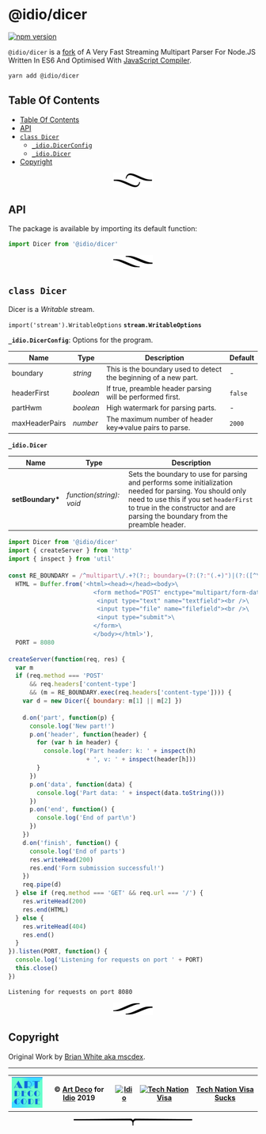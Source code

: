 # @idio/dicer

[![npm version](https://badge.fury.io/js/%40idio%2Fdicer.svg)](https://npmjs.org/package/@idio/dicer)

`@idio/dicer` is a [fork](https://github.com/mscdex/dicer) of A Very Fast Streaming Multipart Parser For Node.JS Written In ES6 And Optimised With [JavaScript Compiler](https://compiler.page).

```sh
yarn add @idio/dicer
```

## Table Of Contents

- [Table Of Contents](#table-of-contents)
- [API](#api)
- [`class Dicer`](#class-dicer)
  * [`_idio.DicerConfig`](#type-_idiodicerconfig)
  * [`_idio.Dicer`](#type-_idiodicer)
- [Copyright](#copyright)

<p align="center"><a href="#table-of-contents"><img src="/.documentary/section-breaks/0.svg?sanitize=true"></a></p>

## API

The package is available by importing its default function:

```js
import Dicer from '@idio/dicer'
```

<p align="center"><a href="#table-of-contents"><img src="/.documentary/section-breaks/1.svg?sanitize=true"></a></p>

## `class Dicer`

Dicer is a _Writable_ stream.

`import('stream').WritableOptions` __<a name="type-streamwritableoptions">`stream.WritableOptions`</a>__

__<a name="type-_idiodicerconfig">`_idio.DicerConfig`</a>__: Options for the program.

|      Name      |       Type       |                           Description                            | Default |
| -------------- | ---------------- | ---------------------------------------------------------------- | ------- |
| boundary       | <em>string</em>  | This is the boundary used to detect the beginning of a new part. | -       |
| headerFirst    | <em>boolean</em> | If true, preamble header parsing will be performed first.        | `false` |
| partHwm        | <em>boolean</em> | High watermark for parsing parts.                                | -       |
| maxHeaderPairs | <em>number</em>  | The maximum number of header key=&gt;value pairs to parse.       | `2000`  |

__<a name="type-_idiodicer">`_idio.Dicer`</a>__

|       Name       |              Type               |                                                                                                              Description                                                                                                              |
| ---------------- | ------------------------------- | ------------------------------------------------------------------------------------------------------------------------------------------------------------------------------------------------------------------------------------- |
| __setBoundary*__ | <em>function(string): void</em> | Sets the boundary to use for parsing and performs some initialization needed for parsing. You should only need to use this if you set `headerFirst` to true in the constructor and are parsing the boundary from the preamble header. |

```js
import Dicer from '@idio/dicer'
import { createServer } from 'http'
import { inspect } from 'util'

const RE_BOUNDARY = /^multipart\/.+?(?:; boundary=(?:(?:"(.+)")|(?:([^\s]+))))$/i,
  HTML = Buffer.from('<html><head></head><body>\
                        <form method="POST" enctype="multipart/form-data">\
                         <input type="text" name="textfield"><br />\
                         <input type="file" name="filefield"><br />\
                         <input type="submit">\
                        </form>\
                        </body></html>'),
  PORT = 8080

createServer(function(req, res) {
  var m
  if (req.method === 'POST'
      && req.headers['content-type']
      && (m = RE_BOUNDARY.exec(req.headers['content-type']))) {
    var d = new Dicer({ boundary: m[1] || m[2] })

    d.on('part', function(p) {
      console.log('New part!')
      p.on('header', function(header) {
        for (var h in header) {
          console.log('Part header: k: ' + inspect(h)
                      + ', v: ' + inspect(header[h]))
        }
      })
      p.on('data', function(data) {
        console.log('Part data: ' + inspect(data.toString()))
      })
      p.on('end', function() {
        console.log('End of part\n')
      })
    })
    d.on('finish', function() {
      console.log('End of parts')
      res.writeHead(200)
      res.end('Form submission successful!')
    })
    req.pipe(d)
  } else if (req.method === 'GET' && req.url === '/') {
    res.writeHead(200)
    res.end(HTML)
  } else {
    res.writeHead(404)
    res.end()
  }
}).listen(PORT, function() {
  console.log('Listening for requests on port ' + PORT)
  this.close()
})
```
```
Listening for requests on port 8080
```

<p align="center"><a href="#table-of-contents"><img src="/.documentary/section-breaks/2.svg?sanitize=true"></a></p>

## Copyright

Original Work by [Brian White aka mscdex](https://github.com/mscdex/dicer).

---

<table>
  <tr>
    <th>
      <a href="https://artd.eco">
        <img src="https://raw.githubusercontent.com/wrote/wrote/master/images/artdeco.png" alt="Art Deco">
      </a>
    </th>
    <th>© <a href="https://artd.eco">Art Deco</a> for <a href="https://idio.cc">Idio</a> 2019</th>
    <th>
      <a href="https://idio.cc">
        <img src="https://avatars3.githubusercontent.com/u/40834161?s=100" width="100" alt="Idio">
      </a>
    </th>
    <th>
      <a href="https://www.technation.sucks" title="Tech Nation Visa">
        <img src="https://raw.githubusercontent.com/artdecoweb/www.technation.sucks/master/anim.gif"
          alt="Tech Nation Visa">
      </a>
    </th>
    <th><a href="https://www.technation.sucks">Tech Nation Visa Sucks</a></th>
  </tr>
</table>

<p align="center"><a href="#table-of-contents"><img src="/.documentary/section-breaks/-1.svg?sanitize=true"></a></p>